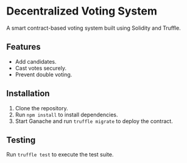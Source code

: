# Decentralized Voting System

A smart contract-based voting system built using Solidity and Truffle.

## Features
- Add candidates.
- Cast votes securely.
- Prevent double voting.

## Installation
1. Clone the repository.
2. Run `npm install` to install dependencies.
3. Start Ganache and run `truffle migrate` to deploy the contract.

## Testing
Run `truffle test` to execute the test suite.